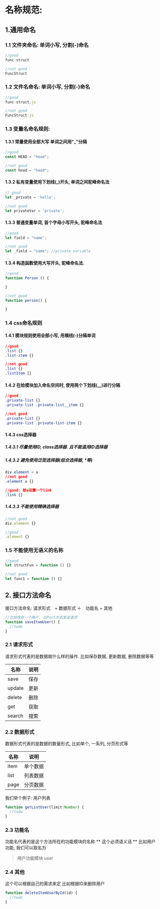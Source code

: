 # 名称规范:

## 1.通用命名

### 1.1 文件夹命名: 单词小写, 分割(-)命名

```javascript
//good
func-struct

//not good
FuncStruct
```

### 1.2 文件名命名: 单词小写, 分割(-)命名

```javascript
//good
func-struct.js

//not good
FuncStruct.js
```

### 1.3 变量名命名规则:

#### 1.3.1 常量使用全部大写 单词之间用"_"分隔

```javascript
//good
const HEAD = "head";

//not good
const head = "head";
```

#### 1.3.2 私有变量使用下划线(_)开头, 单词之间驼峰命名法

```javascript
// good
let _private = 'hello';

//not good
let privateVar = 'private';
```

#### 1.3.3 普通变量单词, 首个字母小写开头, 驼峰命名法

```javascript
//good
let field = "name";

//not good
let _field = "name"; //private variable
```

#### 1.3.4 构造函数使用大写开头, 驼峰命名法.

```javascript
//good
function Person () {

}

//not good 
function person() {

}
```

### 1.4 css命名规则

#### 1.4.1 模块规则使用全部小写, 用横线(-)分隔单词

```css
//good
.list {}
.list-item {}

//not good
.list {}
.listItem {}
```

#### 1.4.2 在给模块加入命名空间时, 使用两个下划线(__)进行分隔

```css
//good
.private-list {}
.private-list .private-list__item {}

//not good
.private-list {}
.private-list .private-list-item {}
```

#### 1.4.3 css选择器

##### 1.4.3.1 尽量使用ID, class选择器. 且不能滥用ID选择器

##### 1.4.3.2 避免使用泛型选择器(组合选择器, *等)

```css
div.element > a
//not good
.element a {}

//good: 给a设置一个link 
.link {}
```

##### 1.4.3.3 不能使用精确选择器

```javascript
//not good
div.element {}

//good
.element {}
```

### 1.5 不能使用无语义的名称

```javascript
//good
let structFun = function () {}

//not good
let func1 = function () {}
```

## 2. 接口方法命名
接口方法命名: 请求形式　+ 数据形式 ＋　功能名 + 其他 
```javascript
//比如保存一个用户, 以Post方式发送请求
function saveItemUser() {
  //todo
}
```

### 2.1 请求形式
请求形式代表的是数据做什么样的操作. 比如保存数据, 更新数据, 删除数据等等

 名称    | 说明 
 -------|------- 
save   | 保存
update | 更新
delete | 删除
get    | 获取
search | 搜索


### 2.2 数据形式
数据形式代表的是数据的数量形式, 比如单个, 一系列, 分页形式等

名称    | 说明
------ | ------
item   | 单个数据
list   | 列表数据
page   | 分页数据

我们举个例子: 用户列表

```javascript
function getListUser(limit:Number) {
  //todo
}
```

### 2.3 功能名
功能名代表的是这个方法所在的功能模块的名称
** 这个必须语义话 **
比如用户功能, 我们可以取名为

> 用户功能模块
> user

### 2.4 其他
这个可以根据自己的需求来定
比如根据ID来删除用户

```javascript
function deleteItemUserById(id) {
  //todo
}
```
